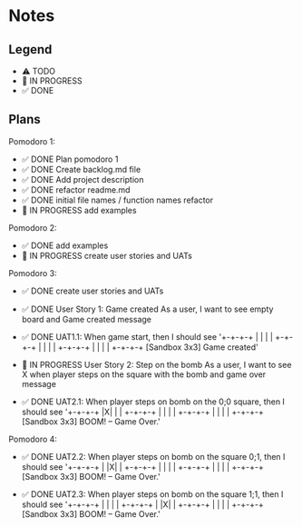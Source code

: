 # Notes

## Legend

- ⚠ TODO
- 🚧 IN PROGRESS
- ✅ DONE

## Plans

Pomodoro 1:

- ✅ DONE Plan pomodoro 1
- ✅ DONE Create backlog.md file
- ✅ DONE Add project description
- ✅ DONE refactor readme.md
- ✅ DONE initial file names / function names refactor
- 🚧 IN PROGRESS add examples

Pomodoro 2:

- ✅ DONE add examples
- 🚧 IN PROGRESS create user stories and UATs

Pomodoro 3:

- ✅ DONE create user stories and UATs
- ✅ DONE User Story 1: Game created
  As a user, I want to see empty board and Game created message

- ✅ DONE UAT1.1: When game start, then I should see '+-+-+-+
  | | | |
  +-+-+-+
  | | | |
  +-+-+-+
  | | | |
  +-+-+-+
  [Sandbox 3x3] Game created'

- 🚧 IN PROGRESS User Story 2: Step on the bomb
  As a user, I want to see X when player steps on the square with the bomb and game over message

- ✅ DONE UAT2.1: When player steps on bomb on the 0;0 square, then I should see '+-+-+-+
  |X| | |
  +-+-+-+
  | | | |
  +-+-+-+
  | | | |
  +-+-+-+
  [Sandbox 3x3] BOOM! – Game Over.'

Pomodoro 4:

- ✅ DONE UAT2.2: When player steps on bomb on the square 0;1, then I should see '+-+-+-+
  | |X| |
  +-+-+-+
  | | | |
  +-+-+-+
  | | | |
  +-+-+-+
  [Sandbox 3x3] BOOM! – Game Over.'

- ✅ DONE UAT2.3: When player steps on bomb on the square 1;1, then I should see '+-+-+-+
  | | | |
  +-+-+-+
  | |X| |
  +-+-+-+
  | | | |
  +-+-+-+
  [Sandbox 3x3] BOOM! – Game Over.'
